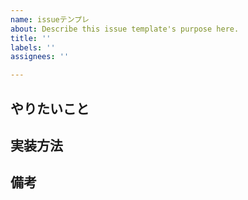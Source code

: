 ```yaml
---
name: issueテンプレ
about: Describe this issue template's purpose here.
title: ''
labels: ''
assignees: ''

---
```


## やりたいこと

## 実装方法

## 備考
